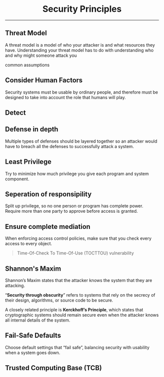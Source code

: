 # <center> Security Principles 
---
## Threat Model
A threat model is a model of who your attacker is and what resources they have.
Understanding your threat model has to do with understanding who and why might someone attack you

common assumptions
## Consider Human Factors
Security systems must be usable by ordinary people, and therefore must be designed to take into account the role that humans will play. 
## Detect

## Defense in depth
Multiple types of defenses should be layered together so an attacker would have to breach all the defenses to successfully attack a system.
## Least Privilege
Try to minimize how much privilege you give each program and system component.
## Seperation of responsipility
Split up privilege, so no one person or program has complete power. Require more than one party to approve before access is granted.
## Ensure complete mediation
When enforcing access control policies, make sure that you check every access to every object.

> Time-Of-Check To Time-Of-Use (TOCTTOU) vulnerability
## Shannon's Maxim
Shannon’s Maxim states that the attacker knows the system that they are attacking.

“**Security through obscurity**” refers to systems that rely on the secrecy of their design, algorithms, or source code to be secure.

A closely related principle is **Kerckhoff’s Principle**, which states that cryptographic systems should remain secure even when the attacker knows all internal details of the system.
## Fail-Safe Defaults
Choose default settings that “fail safe”, balancing security with usability when a system goes down.
## Trusted Computing Base (TCB)
